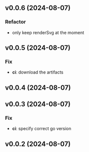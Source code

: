 ## v0.0.6 (2024-08-07)

### Refactor

- only keep renderSvg at the moment

## v0.0.5 (2024-08-07)

### Fix

- **ci**: download the artifacts

## v0.0.4 (2024-08-07)

## v0.0.3 (2024-08-07)

### Fix

- **ci**: specify correct go version

## v0.0.2 (2024-08-07)
